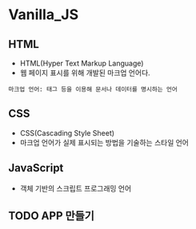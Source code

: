 # Vanilla_JS

## HTML

- HTML(Hyper Text Markup Language)
- 웹 페이지 표시를 위해 개발된 마크업 언어다.

```
마크업 언어: 태그 등을 이용해 문서나 데이터를 명시하는 언어
```

## CSS

- CSS(Cascading Style Sheet)
- 마크업 언어가 실제 표시되는 방법을 기술하는 스타일 언어

## JavaScript

- 객체 기반의 스크립트 프로그래밍 언어

## TODO APP 만들기
